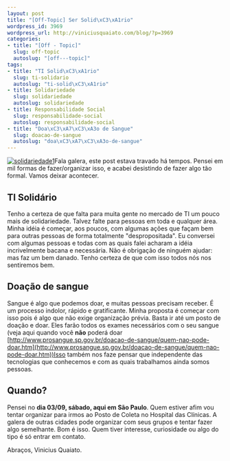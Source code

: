 ```yaml
--- 
layout: post
title: "[Off-Topic] Ser Solid\xC3\xA1rio"
wordpress_id: 3969
wordpress_url: http://viniciusquaiato.com/blog/?p=3969
categories: 
- title: "[Off - Topic]"
  slug: off-topic
  autoslug: "[off---topic]"
tags: 
- title: "TI Solid\xC3\xA1rio"
  slug: ti-solidario
  autoslug: "ti-solid\xC3\xA1rio"
- title: Solidariedade
  slug: solidariedade
  autoslug: solidariedade
- title: Responsabilidade Social
  slug: responsabilidade-social
  autoslug: responsabilidade-social
- title: "Doa\xC3\xA7\xC3\xA3o de Sangue"
  slug: doacao-de-sangue
  autoslug: "doa\xC3\xA7\xC3\xA3o-de-sangue"
---
```

[![](http://viniciusquaiato.com/images_posts/solidariedade1-300x207.jpg "solidariedade1")](http://viniciusquaiato.com/images_posts/solidariedade1.jpg)Fala galera, este post estava travado há tempos. Pensei em mil formas de fazer/organizar isso, e acabei desistindo de fazer algo tão formal. Vamos deixar acontecer.

## TI Solidário
Tenho a certeza de que falta para muita gente no mercado de TI um pouco mais de solidariedade. Talvez falte para pessoas em toda e qualquer área. Minha idéia é começar, aos poucos, com algumas ações que façam bem para outras pessoas de forma totalmente "despropositada". Eu conversei com algumas pessoas e todas com as quais falei acharam a idéia incrivelmente bacana e necessária. Não é obrigação de ninguém ajudar: mas faz um bem danado. Tenho certeza de que com isso todos nós nos sentiremos bem.

## Doação de sangue
Sangue é algo que podemos doar, e muitas pessoas precisam receber. É um processo indolor, rápido e gratificante. Minha proposta é começar com isso pois é algo que não exige organização prévia. Basta ir até um posto de doação e doar. Eles farão todos os exames necessários com o seu sangue (veja aqui quando você **não** poderá doar [http://www.prosangue.sp.gov.br/doacao-de-sangue/quem-nao-pode-doar.htm](http://www.prosangue.sp.gov.br/doacao-de-sangue/quem-nao-pode-doar.htm))Isso também nos faze pensar que independente das tecnologias que conhecemos e com as quais trabalhamos ainda somos pessoas.

## Quando?
Pensei no **dia 03/09, sábado, aqui em São Paulo**. Quem estiver afim vou tentar organizar para irmos ao Posto de Coleta no Hospital das Clínicas. A galera de outras cidades pode organizar com seus grupos e tentar fazer algo semelhante. Bom é isso. Quem tiver interesse, curiosidade ou algo do tipo é só entrar em contato.

Abraços,
Vinicius Quaiato.
